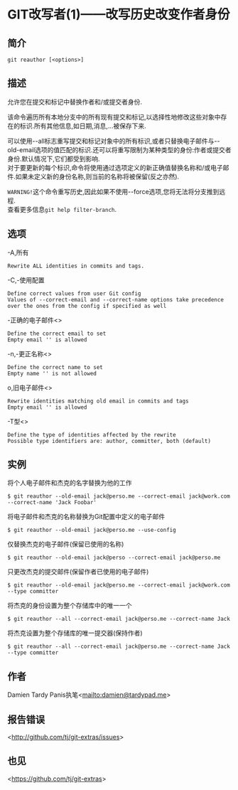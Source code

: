 
# GIT改写者(1)——改写历史改变作者身份

## 简介

`git reauthor [<options>]`

## 描述

允许您在提交和标记中替换作者和/或提交者身份.

该命令遍历所有本地分支中的所有现有提交和标记,以选择性地修改这些对象中存在的标识.所有其他信息,如日期,消息,…被保存下来.

可以使用--all标志重写提交和标记对象中的所有标识,或者只替换电子邮件与--old-email选项的值匹配的标识.还可以将重写限制为某种类型的身份:作者或提交者身份.默认情况下,它们都受到影响.\
对于要更新的每个标识,命令将使用通过选项定义的新正确值替换名称和/或电子邮件.如果未定义新的身份名称,则当前的名称将被保留(反之亦然).

`WARNING!`这个命令重写历史,因此如果不使用--force选项,您将无法将分支推到远程.\
查看更多信息`git help filter-branch`.

## 选项

\-A,所有

```
Rewrite ALL identities in commits and tags.
```

\-C,-使用配置

```
Define correct values from user Git config
Values of --correct-email and --correct-name options take precedence over the ones from the config if specified as well
```

\-正确的电子邮件\<<email>>

```
Define the correct email to set
Empty email '' is allowed
```

\-n,-更正名称\<<name>>

```
Define the correct name to set
Empty name '' is not allowed
```

o,旧电子邮件\<<email>>

```
Rewrite identities matching old email in commits and tags
Empty email '' is allowed
```

\-T型\<<id>>

```
Define the type of identities affected by the rewrite
Possible type identifiers are: author, committer, both (default)
```

## 实例

将个人电子邮件和杰克的名字替换为他的工作

```
$ git reauthor --old-email jack@perso.me --correct-email jack@work.com --correct-name 'Jack Foobar'
```

将电子邮件和杰克的名称替换为Git配置中定义的电子邮件

```
$ git reauthor --old-email jack@perso.me --use-config
```

仅替换杰克的电子邮件(保留已使用的名称)

```
$ git reauthor --old-email jack@perso --correct-email jack@perso.me
```

只更改杰克的提交邮件(保留作者已使用的电子邮件)

```
$ git reauthor --old-email jack@perso.me --correct-email jack@work.com --type committer
```

将杰克的身份设置为整个存储库中的唯一一个

```
$ git reauthor --all --correct-email jack@perso.me --correct-name Jack
```

将杰克设置为整个存储库的唯一提交器(保持作者)

```
$ git reauthor --all --correct-email jack@perso.me --correct-name Jack --type committer
```

## 作者

Damien Tardy Panis执笔\<<mailto:damien@tardypad.me>>

## 报告错误

\<<http://github.com/tj/git-extras/issues>>

## 也见

\<<https://github.com/tj/git-extras>>
